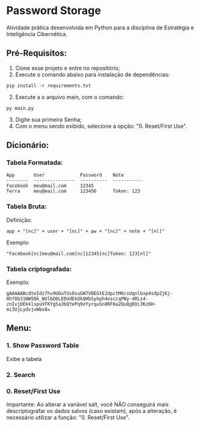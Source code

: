 # Password Storage

Atividade prática desenvolvida em Python para a disciplina de Estratégia e Inteligência Cibernética.

## Pré-Requisitos:
1. Clone esse projeto e entre no repositório;
2. Execute o comando abaixo para instalação de dependências:

```
pip install -r requirements.txt
```

2. Execute a o arquivo main, com o comando:

```
py main.py
```

3. Digite sua primeira Senha;
4. Com o menu sendo exibido, selecione a opção: "0. Reset/First Use".


## Dicionário:
### Tabela Formatada:

```
App       User             Password    Note
--------  ---------------  ----------  -----------
Facebook  meu@mail.com     12345
Terra     meu@mail.com     123456      Token: 123
```

### Tabela Bruta:
Definição: 

```
app + "[nc]" + user + "[nc]" + pw + "[nc]" + note + "[nl]"
```

Exemplo: 

```
"Facebook[nc]meu@mail.com[nc]12345[nc]Token: 123[nl]"
```

### Tabela criptografada:
Exemplo: 

```
gAAAAABcdtoIdz7hv9UDaTUs8suGW7VDEGtE2dpctM6csUqnlbxp4sdpZjKj-Hhf8b31NW5Qk_WUlbO0LEDUdEkOkQHbSykph4osccqPNy-4RLs4-znIvjDEkklspuVFKYg5a3bQYePq9oYyrquSn8RF6a2QuQgDOi3Kz6H-mi3UjLydvjvWbx8=
```

## Menu:

### 1. Show Password Table
Exibe a tabela 

### 2. Search 

### 0. Reset/First Use
Importante: Ao alterar a variável salt, você NÃO conseguirá mais descriptografar os dados salvos (caso existam), após a alteração, é necessário utilizar a função: "0. Reset/First Use".
